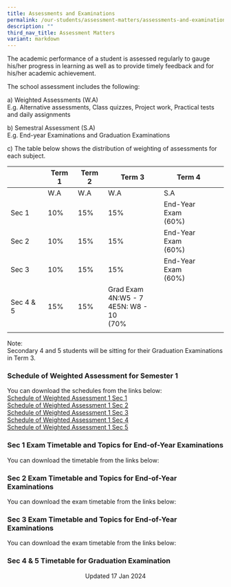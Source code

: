 ```yaml
---
title: Assessments and Examinations
permalink: /our-students/assessment-matters/assessments-and-examinations/
description: ""
third_nav_title: Assessment Matters
variant: markdown
---
```

The academic performance of a student is assessed regularly to gauge his/her progress in learning as well as to provide timely feedback and for his/her academic achievement.

The school assessment includes the following:

a) Weighted Assessments (W.A) <br>
E.g. Alternative assessments, Class quizzes, Project work, Practical tests and daily assignments

b) Semestral Assessment (S.A) <br>
E.g. End-year Examinations and Graduation Examinations

c) The table below shows the distribution of weighting of assessments for each subject.

| | Term 1 | Term 2 |Term 3  | Term 4 |  | 
|---|---|---|---|---|---|
| | W.A | W.A |  W.A | S.A |
| Sec 1 | 10% | 15% | 15% | End-Year Exam<br>(60%) |
| Sec 2 | 10% | 15% | 15% | End-Year Exam<br>(60%) |
| Sec 3 | 10% | 15% | 15% | End-Year Exam<br>(60%) |
|Sec 4 &amp; 5|15%|15%|Grad Exam<br>4N:W5 - 7<br>4E5N: W8 - 10<br>(70%|
| | | | | | 

Note:&nbsp;<br>
Secondary 4 and 5 students will be sitting for their Graduation Examinations in Term 3. &nbsp;&nbsp;

### Schedule of Weighted Assessment for Semester 1

You can download the schedules from the links below:  
[Schedule of Weighted Assessment 1 Sec 1](/files/Schedule_of_Weighted_Assessment_1_2024_Sec_1.pdf)<br>[Schedule of Weighted Assessment 1 Sec 2](/files/Schedule_of_Weighted_Assessment_1_2024_Sec_2.pdf)<br>[Schedule of Weighted Assessment 1 Sec 3](/files/Schedule_of_Weighted_Assessment_1_2024_Sec_3.pdf)<br>[Schedule of Weighted Assessment 1 Sec 4](/files/Schedule_of_Weighted_Assessment_1_2024_Sec_4.pdf)<br>[Schedule of Weighted Assessment 1 Sec 5](/files/Schedule_of_Weighted_Assessment_1_2024_Sec_5.pdf)<br>


### Sec 1 Exam Timetable and Topics for End-of-Year Examinations

You can download the timetable from the links below:<br>

  
### Sec 2 Exam Timetable and Topics for End-of-Year Examinations
You can download the exam timetable from the links below:<br>


### Sec 3 Exam Timetable and Topics for End-of-Year Examinations

You can download the exam timetable from the links below:<br>


### Sec 4 &amp; 5 Timetable for Graduation Examination



<center> Updated 17 Jan 2024 </center>